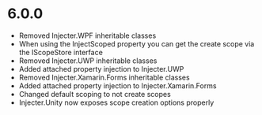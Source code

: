 # 6.0.0

- Removed Injecter.WPF inheritable classes
- When using the InjectScoped property you can get the create scope via the IScopeStore interface
- Removed Injecter.UWP inheritable classes
- Added attached property injection to Injecter.UWP
- Removed Injecter.Xamarin.Forms inheritable classes
- Added attached property injection to Injecter.Xamarin.Forms
- Changed default scoping to not create scopes
- Injecter.Unity now exposes scope creation options properly
